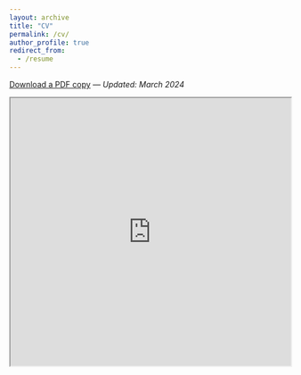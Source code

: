 ```yaml
---
layout: archive
title: "CV"
permalink: /cv/
author_profile: true
redirect_from:
  - /resume
---
```

 
[Download a PDF copy](https://drive.google.com/file/d/13r0AI3W0xrRwsxbW2PZINtXdslPAWfTa/view) *— Updated: March 2024*

<iframe src="https://drive.google.com/file/d/13r0AI3W0xrRwsxbW2PZINtXdslPAWfTa/preview" width="100%" height="480" allow="autoplay"></iframe>
